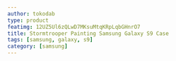 ```yaml
---
author: tokodab
type: product
featimg: 12UZ5Ul6zQLwD7MKsuMtqKRpLqbGHnrO7
title: Stormtrooper Painting Samsung Galaxy S9 Case
tags: [samsung, galaxy, s9]
category: [samsung]
---
```

